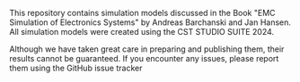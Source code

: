 This repository contains simulation models discussed in the Book "EMC Simulation of Electronics Systems" by Andreas Barchanski and Jan Hansen. All simulation models were created using the CST STUDIO SUITE 2024.

Although we have taken great care in preparing and publishing them, their results cannot be guaranteed. If you encounter any issues, please report them using the GitHub issue tracker
